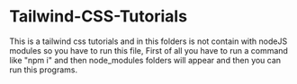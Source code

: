 # Tailwind-CSS-Tutorials

This is a tailwind css tutorials and in this folders is not contain 
with nodeJS modules so you have to run this file, First of all you have 
to run a command like "npm i" and then node_modules folders will appear 
and then you can run this programs.
